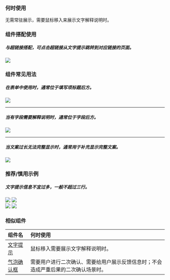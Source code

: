 


### 何时使用

无需常驻展示，需要鼠标移入来展示文字解释说明时。

### 组件搭配使用


##### 与超链接搭配，可点击超链接从文字提示跳转到对应链接的页面。
<div class="legend">
  <div class="item">
    <img src="https://oteam-tdesign-1258344706.cos.ap-guangzhou.myqcloud.com/site/design/tooltip-2.png"/>
  </div>
  
  <div class="item">
  </div>
</div>



### 组件常见用法

##### 在表单中使用时，通常位于填写项标题后方。
<div class="legend">
  <div class="item">
    <img src="https://oteam-tdesign-1258344706.cos.ap-guangzhou.myqcloud.com/site/design/tooltip-3.png"/>
  </div>

  <div class="item">
  </div>
</div>

<hr />

##### 当有字段需要解释说明时，通常位于字段后方。
<div class="legend">
  <div class="item">
    <img src="https://oteam-tdesign-1258344706.cos.ap-guangzhou.myqcloud.com/site/design/tooltip-4.png"/>
  </div>

  <div class="item">
  </div>
</div>

<hr />

##### 当文案过长无法完整显示时，通常用于补充显示完整文案。
<div class="legend">
  <div class="item">
    <img src="https://oteam-tdesign-1258344706.cos.ap-guangzhou.myqcloud.com/site/design/tooltip-5.png"/>
  </div>

  <div class="item">
  </div>
</div>



### 推荐/慎用示例
##### 文字提示信息不宜过多，一般不超过三行。

<div class="legend">
  <div class="item">
    <img src="https://oteam-tdesign-1258344706.cos.ap-guangzhou.myqcloud.com/site/design/%E6%96%87%E5%AD%97%E6%8F%90%E9%86%92----------6@2x.png"/>
    <img class="tag" src="https://oteam-tdesign-1258344706.cos.ap-guangzhou.myqcloud.com/site/doc/good.png" />
  </div>

  <div class="item">
    <img src="https://oteam-tdesign-1258344706.cos.ap-guangzhou.myqcloud.com/site/design/%E6%96%87%E5%AD%97%E6%8F%90%E9%86%92----------7@2x.png"/>
    <img class="tag" src="https://oteam-tdesign-1258344706.cos.ap-guangzhou.myqcloud.com/site/doc/bad.png" />
  </div>
</div>


### 相似组件


| 组件名 | 何时使用                                                                       |
| :----- | :----------------------------------------------------------------------------- |
| [文字提示](./tooltip)  | 鼠标移入需要展示文字解释说明时。 |
| [气泡确认框](./popconfirm) | 需要用户进行二次确认、需要给用户展示反馈信息时；不会造成严重后果的二次确认场景时。 |
